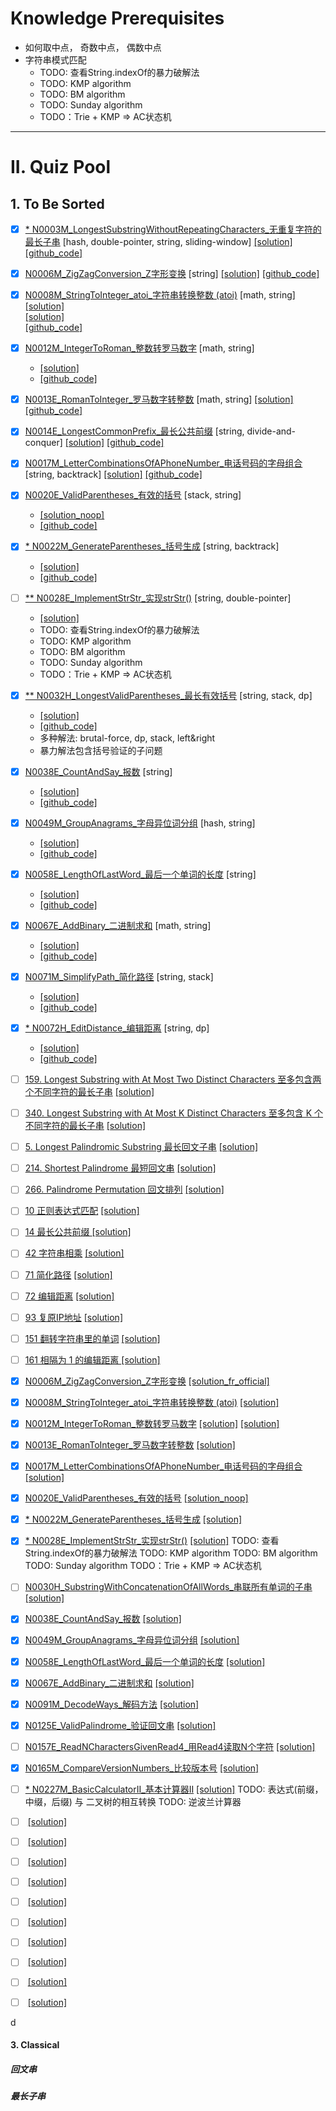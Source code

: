 
# Knowledge Prerequisites 

- 如何取中点， 奇数中点， 偶数中点
- 字符串模式匹配
    * TODO: 查看String.indexOf的暴力破解法
    * TODO: KMP algorithm
    * TODO: BM algorithm
    * TODO: Sunday algorithm
    * TODO：Trie + KMP => AC状态机




----------------------------------------------------------------------------------------------------
# II. Quiz Pool


## 1. To Be Sorted
- [x] [* N0003M_LongestSubstringWithoutRepeatingCharacters_无重复字符的最长子串](https://leetcode-cn.com/problems/longest-substring-without-repeating-characters/) [hash, double-pointer, string, sliding-window]
      [[solution]](https://leetcode-cn.com/problems/longest-substring-without-repeating-characters/solution/wu-zhong-fu-zi-fu-de-zui-chang-zi-chuan-by-leetcod/) 
      [[github_code]](../src/main/java/com/maverickbyte/algo/leetcode/N0003M_LengthOfLongestSubstring.java)
- [x] [N0006M_ZigZagConversion_Z字形变换](https://leetcode-cn.com/problems/zigzag-conversion/) [string]
      [[solution]](https://leetcode-cn.com/problems/zigzag-conversion/solution/z-zi-xing-bian-huan-by-leetcode/)
      [[github_code]](../src/main/java/com/maverickbyte/algo/leetcode/N0006M_ZigZagConversion.java)
- [x] [N0008M_StringToInteger_atoi_字符串转换整数 (atoi)](https://leetcode-cn.com/problems/string-to-integer-atoi/) [math, string]
      [[solution]](https://leetcode-cn.com/problems/string-to-integer-atoi/solution/java-zui-you-ti-jie-by-no-one-9/)      
      [[solution]](https://leetcode-cn.com/problems/string-to-integer-atoi/solution/javafei-zheng-ze-jie-fa-by-shank3/)      
      [[github_code]](../src/main/java/com/maverickbyte/algo/leetcode/N0008M_StringToInteger_atoi.java)      
- [x] [N0012M_IntegerToRoman_整数转罗马数字](https://leetcode-cn.com/problems/integer-to-roman/) [math, string]
    * [[solution]](https://leetcode-cn.com/problems/integer-to-roman/solution/ha-xi-jie-jue-by-powcai/)
    * [[github_code]](../src/main/java/com/maverickbyte/algo/leetcode/N0012M_IntegerToRoman.java)
- [x] [N0013E_RomanToInteger_罗马数字转整数](https://leetcode-cn.com/problems/roman-to-integer/) [math, string]
      [[solution]](https://leetcode-cn.com/problems/roman-to-integer/solution/hua-jie-suan-fa-13-luo-ma-shu-zi-zhuan-zheng-shu-b/)
      [[github_code]](../src/main/java/com/maverickbyte/algo/leetcode/N0013E_RomanToInteger.java)
- [x] [N0014E_LongestCommonPrefix_最长公共前缀](https://leetcode-cn.com/problems/longest-common-prefix/solution/zui-chang-gong-gong-qian-zhui-by-leetcode/) [string, divide-and-conquer] 
      [[solution]](https://leetcode-cn.com/problems/longest-common-prefix/solution/zui-chang-gong-gong-qian-zhui-by-leetcode/)
      [[github_code]](../src/main/java/com/maverickbyte/algo/leetcode/N0014E_LongestCommonPrefix.java)      
- [x] [N0017M_LetterCombinationsOfAPhoneNumber_电话号码的字母组合](https://leetcode-cn.com/problems/letter-combinations-of-a-phone-number/) [string, backtrack]
      [[solution]](https://leetcode-cn.com/problems/letter-combinations-of-a-phone-number/solution/leetcode-17-letter-combinations-of-a-phone-number-/)
      [[github_code]](../src/main/java/com/maverickbyte/algo/leetcode/N0017M_LetterCombinationsOfAPhoneNumber.java)      
- [x] [N0020E_ValidParentheses_有效的括号](https://leetcode-cn.com/problems/valid-parentheses/) [stack, string]
    * [[solution_noop]](https://leetcode-cn.com/problems/valid-parentheses/solution/you-xiao-de-gua-hao-by-leetcode/)
    * [[github_code]](../src/main/java/com/maverickbyte/algo/leetcode/N0020E_ValidParentheses.java)      
- [x] [* N0022M_GenerateParentheses_括号生成](https://leetcode-cn.com/problems/generate-parentheses/) [string, backtrack]
    * [[solution]](https://leetcode-cn.com/problems/generate-parentheses/solution/gua-hao-sheng-cheng-by-leetcode/)
    * [[github_code]](../src/main/java/com/maverickbyte/algo/leetcode/N0022M_GenerateParentheses.java)
- [ ] [** N0028E_ImplementStrStr_实现strStr()](https://leetcode-cn.com/problems/implement-strstr/) [string, double-pointer]
    * [[solution]](https://leetcode-cn.com/problems/implement-strstr/solution/c5chong-jie-fa-ku-han-shu-bfkmpbmsunday-by-2227/)
    * TODO: 查看String.indexOf的暴力破解法
    * TODO: KMP algorithm
    * TODO: BM algorithm
    * TODO: Sunday algorithm
    * TODO：Trie + KMP => AC状态机
- [x] [** N0032H_LongestValidParentheses_最长有效括号](https://leetcode-cn.com/problems/longest-valid-parentheses/) [string, stack, dp]
    * [[solution]](https://leetcode-cn.com/problems/longest-valid-parentheses/solution/zui-chang-you-xiao-gua-hao-by-leetcode/)
    * [[github_code]](../src/main/java/com/maverickbyte/algo/leetcode/N0032H_LongestValidParentheses.java)
    * 多种解法: brutal-force, dp, stack, left&right
    * 暴力解法包含括号验证的子问题
- [x] [N0038E_CountAndSay_报数](https://leetcode-cn.com/problems/count-and-say/) [string]
    * [[solution]](https://leetcode-cn.com/problems/count-and-say/solution/38-bao-shu-java-xun-huan-by-pphdsny/)
    * [[github_code]](../src/main/java/com/maverickbyte/algo/leetcode/N0038E_CountAndSay.java)
- [x] [N0049M_GroupAnagrams_字母异位词分组](https://leetcode-cn.com/problems/group-anagrams/) [hash, string]
    * [[solution]](https://leetcode-cn.com/problems/group-anagrams/solution/zi-mu-yi-wei-ci-fen-zu-by-leetcode/)    
    * [[github_code]](../src/main/java/com/maverickbyte/algo/leetcode/N0049_MGroupAnagrams.java)  
- [x] [N0058E_LengthOfLastWord_最后一个单词的长度](https://leetcode-cn.com/problems/length-of-last-word/) [string]
    * [[solution]](https://leetcode-cn.com/problems/length-of-last-word/solution/hua-jie-suan-fa-58-zui-hou-yi-ge-dan-ci-de-chang-d/)
    * [[github_code]](../src/main/java/com/maverickbyte/algo/leetcode/N0058E_LengthOfLastWord.java)
- [x] [N0067E_AddBinary_二进制求和](https://leetcode-cn.com/problems/add-binary/) [math, string]
    * [[solution]](https://leetcode-cn.com/problems/add-binary/solution/hua-jie-suan-fa-67-er-jin-zhi-qiu-he-by-guanpengch/)
    * [[github_code]](../src/main/java/com/maverickbyte/algo/leetcode/N0067E_AddBinary.java)
- [x] [N0071M_SimplifyPath_简化路径](https://leetcode-cn.com/problems/simplify-path/) [string, stack]
    * [[solution]](https://leetcode-cn.com/problems/simplify-path/solution/java-yi-dong-yi-jie-xiao-lu-gao-by-spirit-9-18/)
    * [[github_code]](../src/main/java/com/maverickbyte/algo/leetcode/N0071M_SimplifyPath.java)
- [x] [* N0072H_EditDistance_编辑距离](https://leetcode-cn.com/problems/edit-distance/) [string, dp]
    * [[solution]](https://leetcode-cn.com/problems/edit-distance/solution/zi-di-xiang-shang-he-zi-ding-xiang-xia-by-powcai-3/)
    * [[github_code]](../src/main/java/com/maverickbyte/algo/leetcode/N0072H_EditDistance.java)
          
          
- [ ] [159. Longest Substring with At Most Two Distinct Characters 至多包含两个不同字符的最长子串](https://leetcode-cn.com/problems/longest-substring-with-at-most-two-distinct-characters/)
      [[solution]]()
- [ ] [340. Longest Substring with At Most K Distinct Characters 至多包含 K 个不同字符的最长子串](https://leetcode-cn.com/problems/longest-substring-with-at-most-k-distinct-characters/)
      [[solution]]()
- [ ] [5. Longest Palindromic Substring 最长回文子串](https://leetcode-cn.com/problems/longest-palindromic-substring/)
      [[solution]]()
- [ ] [214. Shortest Palindrome 最短回文串](https://leetcode-cn.com/problems/shortest-palindrome/)
      [[solution]]()
- [ ] [266. Palindrome Permutation 回文排列](https://leetcode-cn.com/problems/palindrome-permutation/)
      [[solution]]()
- [ ] [10 正则表达式匹配](https://leetcode-cn.com/problems/regular-expression-matching)
      [[solution]]()
- [ ] [14 最长公共前缀 ](https://leetcode-cn.com/problems/longest-common-prefix)
      [[solution]]()
- [ ] [42 字符串相乘](https://leetcode-cn.com/problems/multiply-strings)
      [[solution]]()
- [ ] [71 简化路径](https://leetcode-cn.com/problems/simplify-path)
      [[solution]]()
- [ ] [72 编辑距离](https://leetcode-cn.com/problems/edit-distance)
      [[solution]](https://leetcode-cn.com/problems/restore-ip-addresses)
- [ ] [93 复原IP地址]()
      [[solution]]()
- [ ] [151 翻转字符串里的单词](https://leetcode-cn.com/problems/reverse-words-in-a-string)
      [[solution]]()
- [ ] [161 相隔为 1 的编辑距离 ](https://leetcode-cn.com/problems/one-edit-distance)
      [[solution]]()
- [x] [N0006M_ZigZagConversion_Z字形变换](https://leetcode-cn.com/problems/zigzag-conversion/)
      [[solution_fr_official]](https://leetcode-cn.com/problems/zigzag-conversion/solution/z-zi-xing-bian-huan-by-leetcode/)
- [x] [N0008M_StringToInteger_atoi_字符串转换整数 (atoi)](https://leetcode-cn.com/problems/string-to-integer-atoi/)
      [[solution]](https://leetcode-cn.com/problems/string-to-integer-atoi/solution/java-zui-you-ti-jie-by-no-one-9/)
- [x] [N0012M_IntegerToRoman_整数转罗马数字](https://leetcode-cn.com/problems/integer-to-roman/)
      [[solution]](https://leetcode-cn.com/problems/integer-to-roman/solution/ha-xi-jie-jue-by-powcai/)
      [[solution]](https://leetcode-cn.com/problems/integer-to-roman/solution/ying-gai-shi-zui-duan-zui-jian-bian-de-fang-fa-by-/)
- [x] [N0013E_RomanToInteger_罗马数字转整数](https://leetcode-cn.com/problems/roman-to-integer/)
      [[solution]](https://leetcode-cn.com/problems/roman-to-integer/solution/hua-jie-suan-fa-13-luo-ma-shu-zi-zhuan-zheng-shu-b/)
- [x] [N0017M_LetterCombinationsOfAPhoneNumber_电话号码的字母组合](https://leetcode-cn.com/problems/letter-combinations-of-a-phone-number/)
      [[solution]](https://leetcode-cn.com/problems/letter-combinations-of-a-phone-number/solution/dian-hua-hao-ma-de-zi-mu-zu-he-by-leetcode/)
- [x] [N0020E_ValidParentheses_有效的括号](https://leetcode-cn.com/problems/valid-parentheses/)
      [[solution_noop]]()
- [x] [* N0022M_GenerateParentheses_括号生成](https://leetcode-cn.com/problems/generate-parentheses/)
      [[solution]](https://leetcode-cn.com/problems/generate-parentheses/solution/gua-hao-sheng-cheng-by-leetcode/)
- [x] [* N0028E_ImplementStrStr_实现strStr()](https://leetcode-cn.com/problems/implement-strstr/)
      [[solution]](https://leetcode-cn.com/problems/implement-strstr/solution/c5chong-jie-fa-ku-han-shu-bfkmpbmsunday-by-2227/)
      TODO: 查看String.indexOf的暴力破解法
      TODO: KMP algorithm
      TODO: BM algorithm
      TODO: Sunday algorithm
      TODO：Trie + KMP => AC状态机
      
- [ ] [N0030H_SubstringWithConcatenationOfAllWords_串联所有单词的子串](https://leetcode-cn.com/problems/substring-with-concatenation-of-all-words/)
      [[solution]]()
- [x] [N0038E_CountAndSay_报数](https://leetcode-cn.com/problems/count-and-say/)
      [[solution]](https://leetcode-cn.com/problems/count-and-say/solution/38-bao-shu-java-xun-huan-by-pphdsny/)
- [x] [N0049M_GroupAnagrams_字母异位词分组](https://leetcode-cn.com/problems/group-anagrams/)
      [[solution]](https://leetcode-cn.com/problems/group-anagrams/solution/zi-mu-yi-wei-ci-fen-zu-by-leetcode/)
- [x] [N0058E_LengthOfLastWord_最后一个单词的长度](https://leetcode-cn.com/problems/length-of-last-word/)
      [[solution]](https://leetcode-cn.com/problems/length-of-last-word/solution/hua-jie-suan-fa-58-zui-hou-yi-ge-dan-ci-de-chang-d/)
- [x] [N0067E_AddBinary_二进制求和](https://leetcode-cn.com/problems/add-binary/)
      [[solution]](https://leetcode-cn.com/problems/add-binary/solution/hua-jie-suan-fa-67-er-jin-zhi-qiu-he-by-guanpengch/)
- [x] [N0091M_DecodeWays_解码方法](https://leetcode-cn.com/problems/decode-ways/)
      [[solution]](https://leetcode-cn.com/problems/decode-ways/solution/fei-bo-na-qi-si-lu-by-dingmin1860/)
- [x] [N0125E_ValidPalindrome_验证回文串](https://leetcode-cn.com/problems/valid-palindrome/)
      [[solution]](https://leetcode-cn.com/problems/valid-palindrome/solution/yan-zheng-hui-wen-chuan-by-gpe3dbjds1/)
- [ ] [N0157E_ReadNCharactersGivenRead4_用Read4读取N个字符](https://leetcode-cn.com/problems/read-n-characters-given-read4/)
      [[solution]]()
- [x] [N0165M_CompareVersionNumbers_比较版本号](https://leetcode-cn.com/problems/compare-version-numbers/)
      [[solution]](noneed)
- [ ] [* N0227M_BasicCalculatorII_基本计算器II](https://leetcode-cn.com/problems/basic-calculator-ii/)
      [[solution]]()
      TODO: 表达式(前缀，中缀，后缀) 与 二叉树的相互转换
      TODO: 逆波兰计算器
- [ ] []()
      [[solution]]()
- [ ] []()
      [[solution]]()
- [ ] []()
      [[solution]]()
- [ ] []()
      [[solution]]()
- [ ] []()
      [[solution]]()
- [ ] []()
      [[solution]]()
- [ ] []()
      [[solution]]()
- [ ] []()
      [[solution]]()
- [ ] []()
      [[solution]]()
- [ ] []()
      [[solution]]()
            
  
      
d
    
#### 3. Classical

##### 回文串
##### 最长子串  
